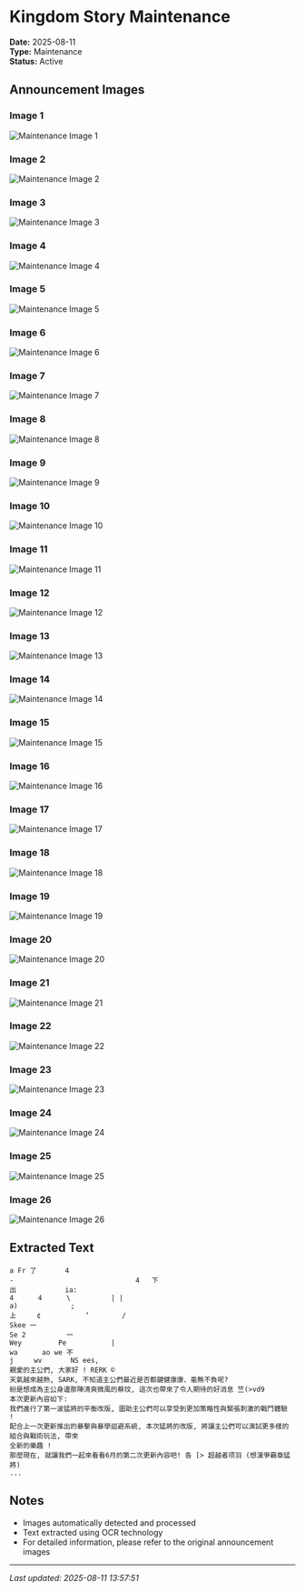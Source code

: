 # Kingdom Story Maintenance

**Date:** 2025-08-11  
**Type:** Maintenance  
**Status:** Active  

## Announcement Images

### Image 1
![Maintenance Image 1](images/01.jpg)

### Image 2
![Maintenance Image 2](images/02.jpg)

### Image 3
![Maintenance Image 3](images/03.jpg)

### Image 4
![Maintenance Image 4](images/04.jpg)

### Image 5
![Maintenance Image 5](images/05.jpg)

### Image 6
![Maintenance Image 6](images/06.jpg)

### Image 7
![Maintenance Image 7](images/07.jpg)

### Image 8
![Maintenance Image 8](images/08.jpg)

### Image 9
![Maintenance Image 9](images/09.jpg)

### Image 10
![Maintenance Image 10](images/10.jpg)

### Image 11
![Maintenance Image 11](images/11.jpg)

### Image 12
![Maintenance Image 12](images/12.jpg)

### Image 13
![Maintenance Image 13](images/13.jpg)

### Image 14
![Maintenance Image 14](images/14.jpg)

### Image 15
![Maintenance Image 15](images/15.jpg)

### Image 16
![Maintenance Image 16](images/16.jpg)

### Image 17
![Maintenance Image 17](images/17.jpg)

### Image 18
![Maintenance Image 18](images/18.jpg)

### Image 19
![Maintenance Image 19](images/19.jpg)

### Image 20
![Maintenance Image 20](images/20.jpg)

### Image 21
![Maintenance Image 21](images/21.jpg)

### Image 22
![Maintenance Image 22](images/22.jpg)

### Image 23
![Maintenance Image 23](images/23.jpg)

### Image 24
![Maintenance Image 24](images/24.jpg)

### Image 25
![Maintenance Image 25](images/25.jpg)

### Image 26
![Maintenance Image 26](images/508289051_1236581441811697_1017407275200077235_n.jpg)

## Extracted Text

```
a Fr 了       4
-                              4   下
出            ia:
4      4      \          | |
a)             ;
上     ¢           ‘        /
Skee 一
Se 2          一
Wey         Pe           |
wa      ao we 不
j     wv       NS ees,
親愛的主公們, 大家好 ! RERK ©
天氣越來越熱, SARK, 不知道主公們最近是否都鍵健康康、毫無不負呢?
紛是想成為主公身邊那陣清爽微風的蔡玟, 這次也帶來了令人期待的好消息 竺(>vd9
本次更新內容如下:
我們進行了第一波猛將的平衡改版, 圖助主公們可以享受到更加策略性與緊張刺激的戰鬥體驗 !
配合上一次更新推出的暴擊與暴學迴避系統, 本次猛將的改版, 將讓主公們可以演試更多樣的組合與戰術玩法, 帶來
全新的樂趣 !
那麼現在, 就讓我們一起來看看6月的第二次更新內容吧! 各 [> 超越者项羽 (想漢爭霸章猛將)
...
```

## Notes

- Images automatically detected and processed
- Text extracted using OCR technology
- For detailed information, please refer to the original announcement images

---

*Last updated: 2025-08-11 13:57:51*
